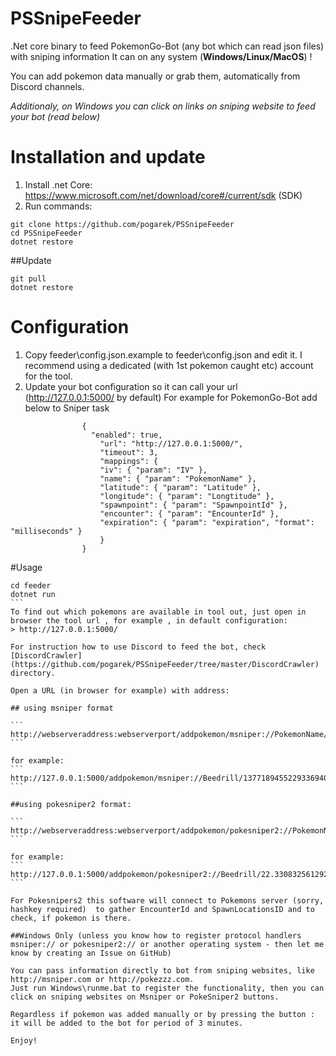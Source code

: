 # PSSnipeFeeder
.Net core binary to feed PokemonGo-Bot (any bot which can read json files) with sniping information
It can on any system (**Windows/Linux/MacOS**) ! 

You can add pokemon data manually or grab them, automatically from Discord channels. 

*Additionaly, on  Windows you can click on links on sniping website to feed your bot (read below)*

# Installation and update
1. Install .net Core: https://www.microsoft.com/net/download/core#/current/sdk (SDK)
2. Run commands: 
```
git clone https://github.com/pogarek/PSSnipeFeeder
cd PSSnipeFeeder
dotnet restore
```

##Update
```
git pull
dotnet restore
```



# Configuration
1. Copy feeder\config.json.example to feeder\config.json and edit it. I recommend using a dedicated (with 1st pokemon caught etc) account for the tool. 
2. Update your bot configuration so it can call your url (http://127.0.0.1:5000/ by default)
For example for PokemonGo-Bot add below to Sniper task
```
 				{
				  "enabled": true,
					"url": "http://127.0.0.1:5000/",
					"timeout": 3,
					"mappings": {
           			"iv": { "param": "IV" },
					"name": { "param": "PokemonName" },
					"latitude": { "param": "Latitude" },
					"longitude": { "param": "Longtitude" },
            		"spawnpoint": { "param": "SpawnpointId" },
					"encounter": { "param": "EncounterId" },
					"expiration": { "param": "expiration", "format": "milliseconds" }
					}
				}
```


#Usage

````
cd feeder
dotnet run
```
To find out which pokemons are available in tool out, just open in browser the tool url , for example , in default configuration:
> http://127.0.0.1:5000/

For instruction how to use Discord to feed the bot, check [DiscordCrawler](https://github.com/pogarek/PSSnipeFeeder/tree/master/DiscordCrawler) directory. 

Open a URL (in browser for example) with address:

## using msniper format

```
http://webserveraddress:webserverport/addpokemon/msniper://PokemonName/encounterid/spawnpointid/latitude,longitude/iv  
```

for example:
```
http://127.0.0.1:5000/addpokemon/msniper://Beedrill/13771894552293369407/3403ff2f5e7/22.330832561292816,114.10366351376578/59.64  
```

##using pokesniper2 format: 

```
http://webserveraddress:webserverport/addpokemon/pokesniper2://PokemonName/latitude,longitude
```

for example:
```
http://127.0.0.1:5000/addpokemon/pokesniper2://Beedrill/22.330832561292816,114.10366351376578
```

For Pokesnipers2 this software will connect to Pokemons server (sorry, hashkey required)  to gather EncounterId and SpawnLocationsID and to check, if pokemon is there. 

##Windows Only (unless you know how to register protocol handlers msniper:// or pokesniper2:// or another operating system - then let me know by creating an Issue on GitHub)

You can pass information directly to bot from sniping websites, like http://msniper.com or http://pokezzz.com. 
Just run Windows\runme.bat to register the functionality, then you can click on sniping websites on Msniper or PokeSniper2 buttons. 

Regardless if pokemon was added manually or by pressing the button : it will be added to the bot for period of 3 minutes. 

Enjoy!








